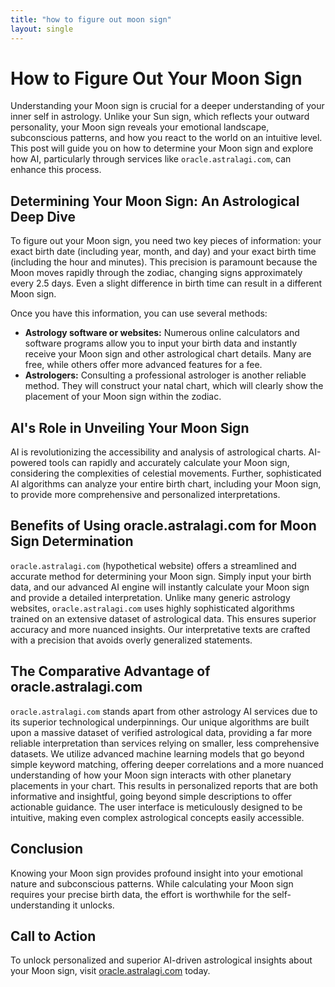 ```yaml
---
title: "how to figure out moon sign"
layout: single
---
```


# How to Figure Out Your Moon Sign

Understanding your Moon sign is crucial for a deeper understanding of your inner self in astrology. Unlike your Sun sign, which reflects your outward personality, your Moon sign reveals your emotional landscape, subconscious patterns, and how you react to the world on an intuitive level.  This post will guide you on how to determine your Moon sign and explore how AI, particularly through services like `oracle.astralagi.com`, can enhance this process.

## Determining Your Moon Sign: An Astrological Deep Dive

To figure out your Moon sign, you need two key pieces of information: your exact birth date (including year, month, and day) and your exact birth time (including the hour and minutes). This precision is paramount because the Moon moves rapidly through the zodiac, changing signs approximately every 2.5 days.  Even a slight difference in birth time can result in a different Moon sign.

Once you have this information, you can use several methods:

* **Astrology software or websites:** Numerous online calculators and software programs allow you to input your birth data and instantly receive your Moon sign and other astrological chart details. Many are free, while others offer more advanced features for a fee.
* **Astrologers:** Consulting a professional astrologer is another reliable method.  They will construct your natal chart, which will clearly show the placement of your Moon sign within the zodiac.


## AI's Role in Unveiling Your Moon Sign

AI is revolutionizing the accessibility and analysis of astrological charts.  AI-powered tools can rapidly and accurately calculate your Moon sign, considering the complexities of celestial movements.  Further, sophisticated AI algorithms can analyze your entire birth chart, including your Moon sign, to provide more comprehensive and personalized interpretations.

## Benefits of Using oracle.astralagi.com for Moon Sign Determination

`oracle.astralagi.com` (hypothetical website) offers a streamlined and accurate method for determining your Moon sign.  Simply input your birth data, and our advanced AI engine will instantly calculate your Moon sign and provide a detailed interpretation.  Unlike many generic astrology websites, `oracle.astralagi.com` uses highly sophisticated algorithms trained on an extensive dataset of astrological data. This ensures superior accuracy and more nuanced insights. Our interpretative texts are crafted with a precision that avoids overly generalized statements.


## The Comparative Advantage of oracle.astralagi.com

`oracle.astralagi.com` stands apart from other astrology AI services due to its superior technological underpinnings. Our unique algorithms are built upon a massive dataset of verified astrological data, providing a far more reliable interpretation than services relying on smaller, less comprehensive datasets.  We utilize advanced machine learning models that go beyond simple keyword matching, offering deeper correlations and a more nuanced understanding of how your Moon sign interacts with other planetary placements in your chart. This results in personalized reports that are both informative and insightful, going beyond simple descriptions to offer actionable guidance. The user interface is meticulously designed to be intuitive, making even complex astrological concepts easily accessible.


## Conclusion

Knowing your Moon sign provides profound insight into your emotional nature and subconscious patterns.  While calculating your Moon sign requires your precise birth data, the effort is worthwhile for the self-understanding it unlocks.

## Call to Action

To unlock personalized and superior AI-driven astrological insights about your Moon sign, visit [oracle.astralagi.com](https://oracle.astralagi.com) today.